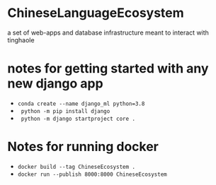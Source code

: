 # ChineseLanguageEcosystem
a set of web-apps and database infrastructure meant to interact with tinghaole

# notes for getting started with any new django app
* ```conda create --name django_ml python=3.8```
* ``` python -m pip install django```
*  ``` python -m django startproject core .```

# Notes for running docker
* ```docker build --tag ChineseEcosystem .```
* ```docker run --publish 8000:8000 ChineseEcosystem```